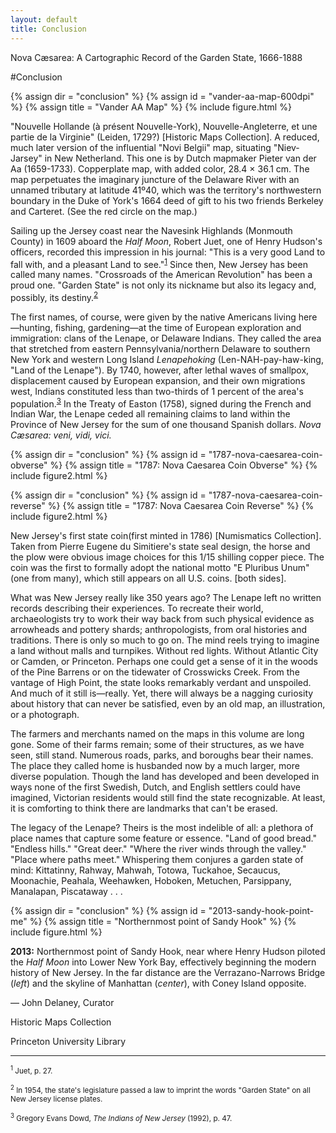```yaml
---
layout: default
title: Conclusion
---
```


<p class="type">Nova Cæsarea: A Cartographic Record of the Garden State, 1666-1888</p>

#Conclusion

{% assign dir = "conclusion" %}
{% assign id = "vander-aa-map-600dpi" %}
{% assign title = "Vander AA Map" %}
{% include figure.html %} 

"Nouvelle Hollande (à présent Nouvelle-York), Nouvelle-Angleterre, et une partie de la Virginie" (Leiden, 1729?) [Historic Maps Collection]. A reduced, much later version of the influential "Novi Belgii" map, situating "Niev-Jarsey" in New Netherland. This one is by Dutch mapmaker Pieter van der Aa (1659-1733). Copperplate map, with added color, 28.4 × 36.1 cm. The map perpetuates the imaginary juncture of the Delaware River with an unnamed tributary at latitude 41º40, which was the territory's northwestern boundary in the Duke of York's 1664 deed of gift to his two friends Berkeley and Carteret. (See the red circle on the map.)

Sailing up the Jersey coast near the Navesink Highlands (Monmouth County) in 1609 aboard the _Half Moon_, Robert Juet, one of Henry Hudson's officers, recorded this impression in his journal: "This is a very good Land to fall with, and a pleasant Land to see."<sup><a href="#1">1</a></sup> Since then, New Jersey has been called many names. "Crossroads of the American Revolution" has been a proud one. "Garden State" is not only its nickname but also its legacy and, possibly, its destiny.<sup><a href="#2">2</a></sup>

The first names, of course, were given by the native Americans living here—hunting, fishing, gardening—at the time of European exploration and immigration: clans of the Lenape, or Delaware Indians. They called the area that stretched from eastern Pennsylvania/northern Delaware to southern New York and western Long Island _Lenapehoking_ (Len-NAH-pay-haw-king, "Land of the Lenape"). By 1740, however, after lethal waves of smallpox, displacement caused by European expansion, and their own migrations west, Indians constituted less than two-thirds of 1 percent of the area's population.<sup><a href="#3">3</a></sup> In the Treaty of Easton (1758), signed during the French and Indian War, the Lenape ceded all remaining claims to land within the Province of New Jersey for the sum of one thousand Spanish dollars. _Nova Cæsarea: veni, vidi, vici._

{% assign dir = "conclusion" %}
{% assign id = "1787-nova-caesarea-coin-obverse" %}
{% assign title = "1787: Nova Caesarea Coin Obverse" %}
{% include figure2.html %} 

{% assign dir = "conclusion" %}
{% assign id = "1787-nova-caesarea-coin-reverse" %}
{% assign title = "1787: Nova Caesarea Coin Reverse" %}
{% include figure2.html %} 

New Jersey's first state coin(first minted in 1786) [Numismatics Collection]. Taken from Pierre Eugene du Simitiere's state seal design, the horse and the plow were obvious image choices for this 1/15 shilling copper piece. The coin was the first to formally adopt the national motto "E Pluribus Unum" (one from many), which still appears on all U.S. coins. [both sides].

What was New Jersey really like 350 years ago? The Lenape left no written records describing their experiences. To recreate their world, archaeologists try to work their way back from such physical evidence as arrowheads and pottery shards; anthropologists, from oral histories and traditions. There is only so much to go on. The mind reels trying to imagine a land without malls and turnpikes. Without red lights. Without Atlantic City or Camden, or Princeton. Perhaps one could get a sense of it in the woods of the Pine Barrens or on the tidewater of Crosswicks Creek. From the vantage of High Point, the state looks remarkably verdant and unspoiled. And much of it still is—really. Yet, there will always be a nagging curiosity about history that can never be satisfied, even by an old map, an illustration, or a photograph.

The farmers and merchants named on the maps in this volume are long gone. Some of their farms remain; some of their structures, as we have seen, still stand. Numerous roads, parks, and boroughs bear their names. The place they called home is husbanded now by a much larger, more diverse population. Though the land has developed and been developed in ways none of the first Swedish, Dutch, and English settlers could have imagined, Victorian residents would still find the state recognizable. At least, it is comforting to think there are landmarks that can't be erased.

The legacy of the Lenape? Theirs is the most indelible of all: a plethora of place names that capture some feature or essence. "Land of good bread." "Endless hills." "Great deer." "Where the river winds through the valley." "Place where paths meet." Whispering them conjures a garden state of mind: Kittatinny, Rahway, Mahwah, Totowa, Tuckahoe, Secaucus, Moonachie, Peahala, Weehawken, Hoboken, Metuchen, Parsippany, Manalapan, Piscataway . . .

{% assign dir = "conclusion" %}
{% assign id = "2013-sandy-hook-point-me" %}
{% assign title = "Northernmost point of Sandy Hook" %}
{% include figure.html %} 

**2013:** Northernmost point of Sandy Hook, near where Henry Hudson piloted the _Half Moon_ into Lower New York Bay, effectively beginning the modern history of New Jersey. In the far distance are the Verrazano-Narrows Bridge (_left_) and the skyline of Manhattan (_center_), with Coney Island opposite.

<div class="curator">
	<p>&mdash; John Delaney, Curator</p>
	<p>Historic Maps Collection</p>
	<p>Princeton University Library</p>
</div>

---

<small><sup id="1">1</sup> Juet, p. 27.</small>

<small><sup id="2">2</sup> In 1954, the state's legislature passed a law to imprint the words "Garden State" on all New Jersey license plates.</small>

<small><sup id="3">3</sup> Gregory Evans Dowd, <em>The Indians of New Jersey</em> (1992), p. 47.</small>